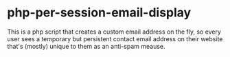 # php-per-session-email-display
This is a php script that creates a custom email address on the fly, so every user sees a temporary but persistent contact email address on their website that's (mostly) unique to them as an anti-spam meause.
